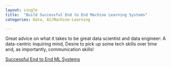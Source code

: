 ```yaml
---
layout: single
title:  "Build Successful End to End Machine Learning Systems"
categories: Data, AI/Machine-Learning

---
```


Great advice on what it takes to be great data scientist and data engineer: 
A data-centric inquiring mind, Desire to pick up some tech skills over time and, as importantly, communication skills! 

 

[Successful End to End ML Systems](https://podcasts.apple.com/us/podcast/build-successful-end-to-end-machine-learning-systems/id1584430381?i=1000543771401)